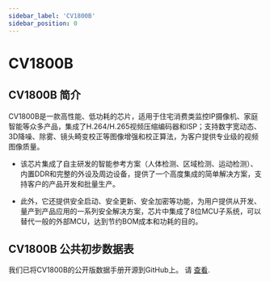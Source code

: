 ```yaml
---
sidebar_label: 'CV1800B'
sidebar_position: 0
---
```


# CV1800B
## CV1800B 简介
CV1800B是一款高性能、低功耗的芯片，适用于住宅消费类监控IP摄像机、家庭智能等众多产品，集成了H.264/H.265视频压缩编码器和ISP；支持数字宽动态、3D降噪、除雾、镜头畸变校正等图像增强和校正算法，为客户提供专业级的视频图像质量。   

- 该芯片集成了自主研发的智能参考方案（人体检测、区域检测、运动检测）、内置DDR和完整的外设及周边设备，提供了一个高度集成的简单解决方案，支持客户的产品开发和批量生产。  

- 此外，它还提供安全启动、安全更新、安全加密等功能，为用户提供从开发、量产到产品应用的一系列安全解决方案，芯片中集成了8位MCU子系统，可以替代一般的外部MCU，达到节约BOM成本和功耗的目的。

## CV1800B 公共初步数据表

我们已将CV1800B的公开版数据手册开源到GitHub上。 请 [查看](https://github.com/milkv-duo/hardware/blob/main/%5BPublic%5DCV180ZB_CV1800B_CV1801B_Preliminary_Datasheet_V0.3.0.0_Chinese_Version_EXTERNAL%20for%20Milk-V%2020230529.pdf).

